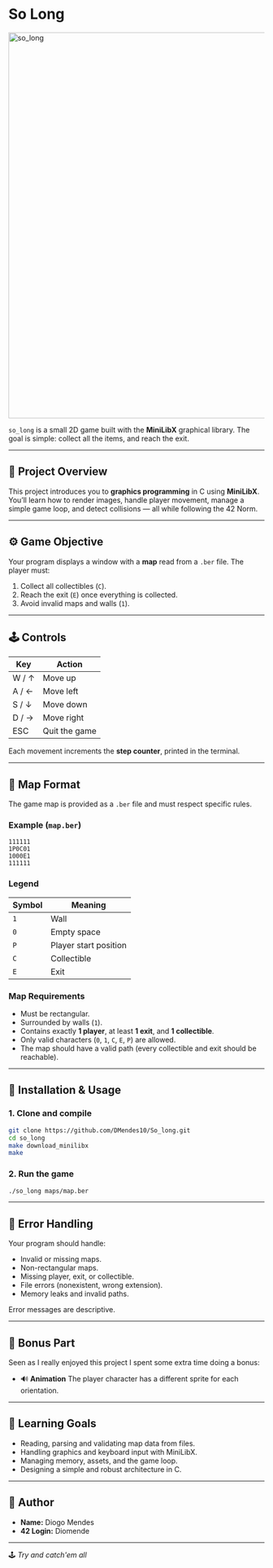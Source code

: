 # So Long
<img width="1157" height="758" alt="so_long" src="https://github.com/user-attachments/assets/10ebf785-2bba-4177-a9e8-2ef22a98e4a6" />


`so_long` is a small 2D game built with the **MiniLibX** graphical library.
The goal is simple: collect all the items, and reach the exit.

---

## 🧠 Project Overview

This project introduces you to **graphics programming** in C using **MiniLibX**.
You’ll learn how to render images, handle player movement, manage a simple game loop, and detect collisions — all while following the 42 Norm.

---

## ⚙️ Game Objective

Your program displays a window with a **map** read from a `.ber` file.
The player must:

1. Collect all collectibles (`C`).
2. Reach the exit (`E`) once everything is collected.
3. Avoid invalid maps and walls (`1`).

---

## 🕹️ Controls

| Key   | Action        |
| ----- | ------------- |
| W / ↑ | Move up       |
| A / ← | Move left     |
| S / ↓ | Move down     |
| D / → | Move right    |
| ESC   | Quit the game |

Each movement increments the **step counter**, printed in the terminal.

---

## 📄 Map Format

The game map is provided as a `.ber` file and must respect specific rules.

### Example (`map.ber`)

```
111111
1P0C01
1000E1
111111
```

### Legend

| Symbol | Meaning               |
| ------ | --------------------- |
| `1`    | Wall                  |
| `0`    | Empty space           |
| `P`    | Player start position |
| `C`    | Collectible           |
| `E`    | Exit                  |

### Map Requirements

* Must be rectangular.
* Surrounded by walls (`1`).
* Contains exactly **1 player**, at least **1 exit**, and **1 collectible**.
* Only valid characters (`0`, `1`, `C`, `E`, `P`) are allowed.
* The map should have a valid path (every collectible and exit should be reachable).

---

## 🧰 Installation & Usage

### 1. Clone and compile

```bash
git clone https://github.com/DMendes10/So_long.git
cd so_long
make download_minilibx
make 
```

### 2. Run the game

```bash
./so_long maps/map.ber
```

---


## 🧮 Error Handling

Your program should handle:

* Invalid or missing maps.
* Non-rectangular maps.
* Missing player, exit, or collectible.
* File errors (nonexistent, wrong extension).
* Memory leaks and invalid paths.

Error messages are descriptive.

---

## 🌟 Bonus Part

Seen as I really enjoyed this project I spent some extra time doing a bonus:

* 🔊 **Animation** The player character has a different sprite for each orientation.

---

## 🧠 Learning Goals

* Reading, parsing and validating map data from files.
* Handling graphics and keyboard input with MiniLibX.
* Managing memory, assets, and the game loop.
* Designing a simple and robust architecture in C.

---

## 👤 Author

* **Name:** Diogo Mendes
* **42 Login:** Diomende

---

🕹️ *Try and catch'em all*
